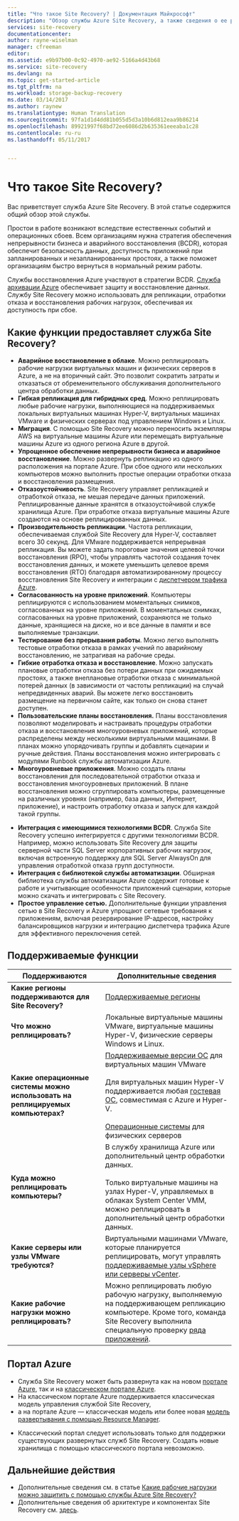 ```yaml
---
title: "Что такое Site Recovery? | Документация Майкрософт"
description: "Обзор службы Azure Site Recovery, а также сведения о ее развертывании."
services: site-recovery
documentationcenter: 
author: rayne-wiselman
manager: cfreeman
editor: 
ms.assetid: e9b97b00-0c92-4970-ae92-5166a4d43b68
ms.service: site-recovery
ms.devlang: na
ms.topic: get-started-article
ms.tgt_pltfrm: na
ms.workload: storage-backup-recovery
ms.date: 03/14/2017
ms.author: raynew
ms.translationtype: Human Translation
ms.sourcegitcommit: 97fa1d1d4dd81b055d5d3a10b6d812eaa9b86214
ms.openlocfilehash: 89921997f68bd72ee6086d2b635361eeeaba1c28
ms.contentlocale: ru-ru
ms.lasthandoff: 05/11/2017


---
```

# <a name="what-is-site-recovery"></a>Что такое Site Recovery?

Вас приветствует служба Azure Site Recovery. В этой статье содержится общий обзор этой службы.

Простои в работе возникают вследствие естественных событий и операционных сбоев. Всем организациям нужна стратегия обеспечения непрерывности бизнеса и аварийного восстановления (BCDR), которая обеспечит безопасность данных, доступность приложений при запланированных и незапланированных простоях, а также поможет организациям быстро вернуться в нормальный режим работы.

Службы восстановления Azure участвуют в стратегии BCDR. [Служба архивации Azure](https://docs.microsoft.com/en-us/azure/backup/) обеспечивает защиту и восстановление данных. Службу Site Recovery можно использовать для репликации, отработки отказа и восстановления рабочих нагрузок, обеспечивая их доступность при сбое.

## <a name="what-does-site-recovery-provide"></a>Какие функции предоставляет служба Site Recovery?

- **Аварийное восстановление в облаке**. Можно реплицировать рабочие нагрузки виртуальных машин и физических серверов в Azure, а не на вторичный сайт. Это позволит сократить затраты и отказаться от обременительного обслуживания дополнительного центра обработки данных.
- **Гибкая репликация для гибридных сред**. Можно реплицировать любые рабочие нагрузки, выполняющиеся на поддерживаемых локальных виртуальных машинах Hyper-V, виртуальных машинах VMware и физических серверах под управлением Windows и Linux.
- **Миграция**. С помощью Site Recovery можно переносить экземпляры AWS на виртуальные машины Azure или перемещать виртуальные машины Azure из одного региона Azure в другой.
- **Упрощенное обеспечение непрерывности бизнеса и аварийное восстановление**. Можно развернуть репликацию из одного расположения на портале Azure.  При сбое одного или нескольких компьютеров можно выполнить простые операции отработки отказа и восстановления размещения.
- **Отказоустойчивость**. Site Recovery управляет репликацией и отработкой отказа, не мешая передаче данных приложений.
Реплицированные данные хранятся в отказоустойчивой службе хранилища Azure. При отработке отказа виртуальные машины Azure создаются на основе реплицированных данных.
- **Производительность репликации**. Частота репликации, обеспечиваемая службой Site Recovery для Hyper-V, составляет всего 30 секунд. Для VMware поддерживается непрерывная репликация. Вы можете задать пороговые значения целевой точки восстановления (RPO), чтобы управлять частотой создания точек восстановления данных, и можете уменьшить целевое время восстановления (RTO) благодаря автоматизированному процессу восстановления Site Recovery и интеграции с [диспетчером трафика Azure](https://azure.microsoft.com/en-us/blog/reduce-rto-by-using-azure-traffic-manager-with-azure-site-recovery/).
- **Согласованность на уровне приложений**. Компьютеры реплицируются с использованием моментальных снимков, согласованных на уровне приложений. В моментальных снимках, согласованных на уровне приложений, сохраняются не только данные, хранящиеся на диске, но и все данные в памяти и все выполняемые транзакции.
- **Тестирование без прерывания работы**. Можно легко выполнять тестовые отработки отказа в рамках учений по аварийному восстановлению, не затрагивая на рабочие среды.
- **Гибкие отработка отказа и восстановление**. Можно запускать плановые отработки отказа без потери данных при ожидаемых простоях, а также внеплановые отработки отказа с минимальной потерей данных (в зависимости от частоты репликации) на случай непредвиденных аварий. Вы можете легко восстановить размещение на первичном сайте, как только он снова станет доступен.
- **Пользовательские планы восстановления.** Планы восстановления позволяют моделировать и настраивать процедуры отработки отказа и восстановления многоуровневых приложений, которые распределены между несколькими виртуальными машинами. В планах можно упорядочивать группы и добавлять сценарии и ручные действия. Планы восстановления можно интегрировать с модулями Runbook службы автоматизации Azure.
- **Многоуровневые приложения**. Можно создать планы восстановления для последовательной отработки отказа и восстановления многоуровневых приложений. В плане восстановления можно сгруппировать компьютеры, размещенные на различных уровнях (например, база данных, Интернет, приложение), и настроить отработку отказа и запуск для каждой такой группы.
* **Интеграция с имеющимися технологиями BCDR**. Служба Site Recovery успешно интегрируется с другими технологиями BCDR. Например, можно использовать Site Recovery для защиты серверной части SQL Server корпоративных рабочих нагрузок, включая встроенную поддержку для SQL Server AlwaysOn для управления отработкой отказа групп доступности.
* **Интеграция с библиотекой службы автоматизации**. Обширная библиотека службы автоматизации Azure содержит готовые к работе и учитывающие особенности приложений сценарии, которые можно скачать и интегрировать с Site Recovery.
* **Простое управление сетью.** Дополнительные функции управления сетью в Site Recovery и Azure упрощают сетевые требования к приложениям, включая резервирование IP-адресов, настройку балансировщиков нагрузки и интеграцию диспетчера трафика Azure для эффективного переключения сетей.


## <a name="whats-supported"></a>Поддерживаемые функции

**Поддерживаются** | **Дополнительные сведения**
--- | ---
**Какие регионы поддерживаются для Site Recovery?** | [Поддерживаемые регионы](https://azure.microsoft.com/en-us/regions/services/) |
**Что можно реплицировать?** | Локальные виртуальные машины VMware, виртуальные машины Hyper-V, физические серверы Windows и Linux.
**Какие операционные системы можно использовать на реплицируемых компьютерах?** | [Поддерживаемые версии ОС](site-recovery-support-matrix-to-azure.md#support-for-replicated-machine-os-versions) для виртуальных машин VMware<br/><br/> Для виртуальных машин Hyper-V поддерживается любая [гостевая ОС](https://technet.microsoft.com/en-us/windows-server-docs/compute/hyper-v/supported-windows-guest-operating-systems-for-hyper-v-on-windows), совместимая с Azure и Hyper-V.<br/><br/> [Операционные системы](site-recovery-support-matrix-to-azure.md#support-for-replicated-machine-os-versions) для физических серверов
**Куда можно реплицировать компьютеры?** | В службу хранилища Azure или дополнительный центр обработки данных.<br/><br/> Только виртуальные машины на узлах Hyper-V, управляемых в облаках System Center VMM, можно реплицировать в дополнительный центр обработки данных.
**Какие серверы или узлы VMware требуются?** | Виртуальными машинами VMware, которые планируется реплицировать, могут управлять [поддерживаемые узлы vSphere или серверы vCenter](site-recovery-support-matrix-to-azure.md#support-for-datacenter-management-servers).
**Какие рабочие нагрузки можно реплицировать?** | Можно реплицировать любую рабочую нагрузку, выполняемую на поддерживающем репликацию компьютере. Кроме того, команда Site Recovery выполнила специальную проверку [ряда приложений](site-recovery-workload.md#workload-summary).


## <a name="which-azure-portal"></a>Портал Azure

* Служба Site Recovery может быть развернута как на новом [портале Azure](https://portal.azure.com), так и на [классическом портале Azure](https://manage.windowsazure.com/).
* На классическом портале Azure поддерживается классическая модель управления службой Site Recovery,
* а на портале Azure — классическая модель или более новая [модель развертывания с помощью Resource Manager](../azure-resource-manager/resource-manager-deployment-model.md).
- Классический портал следует использовать только для поддержки существующих развернутых служб Site Recovery. Создать новые хранилища с помощью классического портала невозможно.

## <a name="next-steps"></a>Дальнейшие действия
* Дополнительные сведения см. в статье [Какие рабочие нагрузки можно защитить с помощью службы Azure Site Recovery?](site-recovery-workload.md)
* Дополнительные сведения об архитектуре и компонентах Site Recovery см. [здесь](site-recovery-components.md).

